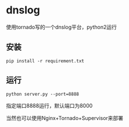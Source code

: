 # dnslog
使用tornado写的一个dnslog平台，python2运行
## 安装
```
pip install -r requirement.txt
```
## 运行
```
python server.py --port=8888
```
指定端口8888运行，默认端口为8000

当然也可以使用Nginx+Tornado+Supervisor来部署


